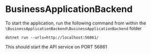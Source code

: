 # BusinessApplicationBackend

To start the application, run the following command from within the `\BusinessApplicationBackend\BusinessApplicationBackend` folder

`dotnet run --urls=http://localhost:56861/`

This should start the API service on PORT 56861
